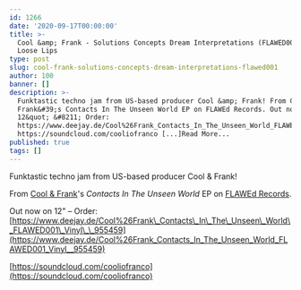 ```yaml
---
id: 1266
date: '2020-09-17T00:00:00'
title: >-
  Cool &amp; Frank - Solutions Concepts Dream Interpretations (FLAWED001) -
  Loose Lips
type: post
slug: cool-frank-solutions-concepts-dream-interpretations-flawed001
author: 100
banner: []
description: >-
  Funktastic techno jam from US-based producer Cool &amp; Frank! From Cool &amp;
  Frank&#39;s Contacts In The Unseen World EP on FLAWEd Records. Out now on
  12&quot; &#8211; Order:
  https://www.deejay.de/Cool%26Frank_Contacts_In_The_Unseen_World_FLAWED001_Vinyl__955459
  https://soundcloud.com/cooliofranco [...]Read More...
published: true
tags: []
---
```

Funktastic techno jam from US-based producer Cool & Frank!

From [Cool & Frank](https://www.discogs.com/artist/5311856-Cool-And-Frank)'s _Contacts In The Unseen World_ EP on [FLAWEd Records](https://www.facebook.com/FLAWEdRecords).

Out now on 12" – Order: [https://www.deejay.de/Cool%26Frank\_Contacts\_In\_The\_Unseen\_World\_FLAWED001\_Vinyl\_\_955459](https://www.deejay.de/Cool%26Frank_Contacts_In_The_Unseen_World_FLAWED001_Vinyl__955459)

[https://soundcloud.com/cooliofranco](https://soundcloud.com/cooliofranco)